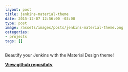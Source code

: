 ```yaml
---
layout: post
title: jenkins-material-theme
date: 2015-12-07 12:56:00 -03:00
type: post
image: /assets/images/posts/jenkins-material-theme.png
categories:
- projects
tags: []
---
```

Beautify your Jenkins with the Material Design theme!
<!--more-->
**[View github repositoty](https://github.com/afonsof/jenkins-material-theme)**
